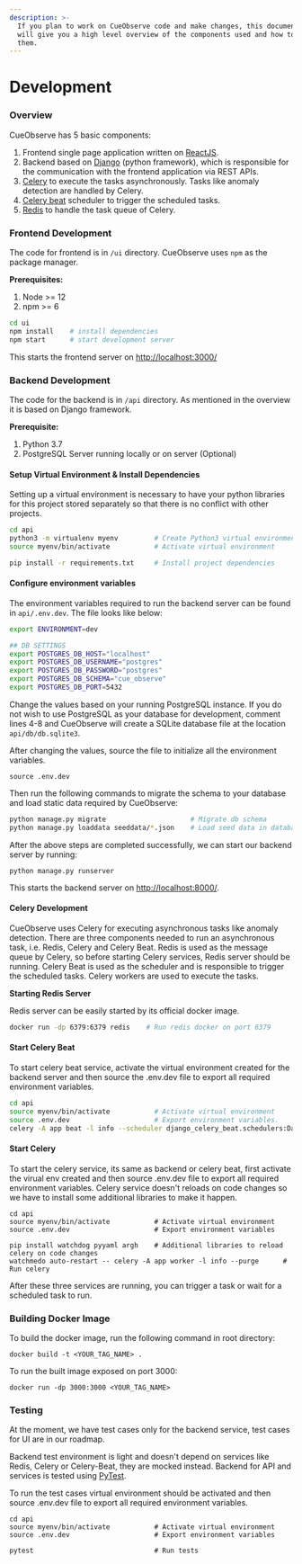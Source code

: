 ```yaml
---
description: >-
  If you plan to work on CueObserve code and make changes, this documentation
  will give you a high level overview of the components used and how to modify
  them.
---
```


# Development

### Overview

CueObserve has 5 basic components:

1. Frontend single page application written on [ReactJS](https://reactjs.org/).
2. Backend based on [Django](https://www.djangoproject.com/) \(python framework\), which is responsible for the communication with the frontend application via REST APIs.
3. [Celery](https://docs.celeryproject.org/) to execute the tasks asynchronously. Tasks like anomaly detection are handled by Celery.
4. [Celery beat](https://docs.celeryproject.org/en/stable/userguide/periodic-tasks.html) scheduler to trigger the scheduled tasks.
5. [Redis](https://redis.io/documentation) to handle the task queue of Celery.

### Frontend Development 

The code for frontend is in `/ui` directory. CueObserve uses `npm` as the package manager. 

**Prerequisites:**

1. Node &gt;= 12
2. npm &gt;= 6

```bash
cd ui
npm install    # install dependencies
npm start      # start development server
```

This starts the frontend server on [http://localhost:3000/](https://reactjs.org/)

### Backend Development

The code for the backend is in `/api` directory. As mentioned in the overview it is based on Django framework. 

**Prerequisite:** 

1. Python 3.7
2. PostgreSQL Server running locally or on server \(Optional\)

#### Setup Virtual Environment & Install Dependencies

Setting up a virtual environment is necessary to have your python libraries for this project stored separately so that there is no conflict with other projects. 

```bash
cd api
python3 -m virtualenv myenv         # Create Python3 virtual environment
source myenv/bin/activate           # Activate virtual environment

pip install -r requirements.txt     # Install project dependencies
```

#### Configure environment variables

The environment variables required to run the backend server can be found in `api/.env.dev`. The file looks like below:

```bash
export ENVIRONMENT=dev

## DB SETTINGS 
export POSTGRES_DB_HOST="localhost"
export POSTGRES_DB_USERNAME="postgres"
export POSTGRES_DB_PASSWORD="postgres"
export POSTGRES_DB_SCHEMA="cue_observe"
export POSTGRES_DB_PORT=5432
```

Change the values based on your running PostgreSQL instance. If you do not wish to use PostgreSQL as your database for development, comment lines 4-8 and CueObserve will create a SQLite database file at the location `api/db/db.sqlite3`. 

After changing the values, source the file to initialize all the environment variables. 

```text
source .env.dev
```

Then run the following commands to migrate the schema to your database and load static data required by CueObserve:

```bash
python manage.py migrate                     # Migrate db schema
python manage.py loaddata seeddata/*.json    # Load seed data in database
```

After the above steps are completed successfully, we can start our backend server by running:

```text
python manage.py runserver
```

This starts the backend server on [http://localhost:8000/](https://reactjs.org/). 

#### Celery Development 

CueObserve uses Celery for executing asynchronous  tasks like anomaly detection. There are three components needed to run an asynchronous task, i.e. Redis, Celery and Celery Beat. Redis is used as the message queue by Celery, so before starting Celery services, Redis server should be running. Celery Beat is used as the scheduler and is responsible to trigger the scheduled tasks. Celery workers are used to execute the tasks. 

**Starting Redis Server**

Redis server can be easily started by its official docker image.

```bash
docker run -dp 6379:6379 redis    # Run redis docker on port 6379
```

#### Start Celery Beat

To start celery beat service, activate the virtual environment created for the backend server and then source the .env.dev file to export all required environment variables.

```bash
cd api
source myenv/bin/activate           # Activate virtual environment
source .env.dev                     # Export environment variables.
celery -A app beat -l info --scheduler django_celery_beat.schedulers:DatabaseScheduler --detach         # Run celery beat service
```

#### Start Celery 

To start the celery service, its same as backend or celery beat, first activate the virual env created and then source .env.dev file to export all required environment variables. Celery service doesn't reloads on code changes so we have to install some additional libraries to make it happen. 

```text
cd api
source myenv/bin/activate           # Activate virtual environment
source .env.dev                     # Export environment variables

pip install watchdog pyyaml argh    # Additional libraries to reload celery on code changes
watchmedo auto-restart -- celery -A app worker -l info --purge      # Run celery
```

After these three services are running, you can trigger a task or wait for a scheduled task to run. 

### Building Docker Image

To build the docker image, run the following command in root directory:

```text
docker build -t <YOUR_TAG_NAME> .
```

To run the built image exposed on port 3000:

```text
docker run -dp 3000:3000 <YOUR_TAG_NAME>
```

### Testing

At the moment, we have test cases only for the backend service, test cases for UI are in our roadmap. 

Backend test environment is light and doesn't depend on services like Redis, Celery or Celery-Beat, they are mocked instead. Backend for API and services is tested using [PyTest](https://docs.pytest.org/en/6.2.x/).

 To run the test cases virtual environment should be activated and then source .env.dev file to export all required environment variables. 

```text
cd api
source myenv/bin/activate           # Activate virtual environment
source .env.dev                     # Export environment variables

pytest                              # Run tests
```

